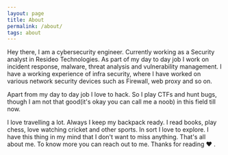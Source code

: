 ```yaml
---
layout: page
title: About
permalink: /about/
tags: about
---
```


Hey there, I am a cybersecurity engineer. Currently working as a Security analyst in Resideo Technologies. As part of my day to day job I work on incident response, malware, threat analysis and vulnerability management. I have a working experience of infra security, where I have worked on various network security devices such as Firewall, web proxy and so on. 

Apart from my day to day job I love to hack. So I play CTFs and hunt bugs, though I am not that good(it's okay you can call me a noob) in this field till now. 

I love travelling a lot. Always I keep my backpack ready. I read books, play chess, love watching cricket and other sports. In sort I love to explore. I have this thing in my mind that I don't want to miss anything. That's all about me. To know more you can reach out to me. Thanks for reading :heart: .
